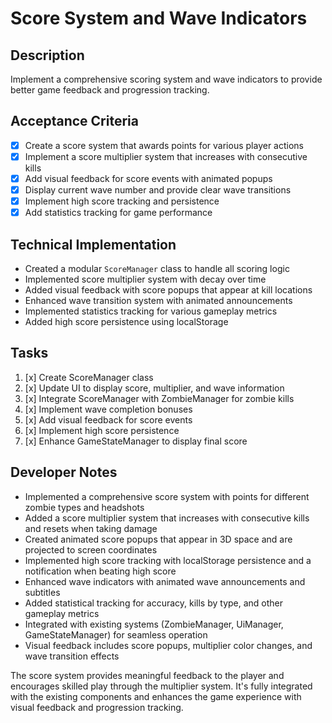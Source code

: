 # Score System and Wave Indicators

## Description
Implement a comprehensive scoring system and wave indicators to provide better game feedback and progression tracking.

## Acceptance Criteria
- [x] Create a score system that awards points for various player actions
- [x] Implement a score multiplier system that increases with consecutive kills
- [x] Add visual feedback for score events with animated popups
- [x] Display current wave number and provide clear wave transitions
- [x] Implement high score tracking and persistence
- [x] Add statistics tracking for game performance

## Technical Implementation
- Created a modular `ScoreManager` class to handle all scoring logic
- Implemented score multiplier system with decay over time
- Added visual feedback with score popups that appear at kill locations
- Enhanced wave transition system with animated announcements
- Implemented statistics tracking for various gameplay metrics
- Added high score persistence using localStorage

## Tasks
1. [x] Create ScoreManager class
2. [x] Update UI to display score, multiplier, and wave information
3. [x] Integrate ScoreManager with ZombieManager for zombie kills
4. [x] Implement wave completion bonuses
5. [x] Add visual feedback for score events
6. [x] Implement high score persistence
7. [x] Enhance GameStateManager to display final score

## Developer Notes
- Implemented a comprehensive score system with points for different zombie types and headshots
- Added a score multiplier system that increases with consecutive kills and resets when taking damage
- Created animated score popups that appear in 3D space and are projected to screen coordinates
- Implemented high score tracking with localStorage persistence and a notification when beating high score
- Enhanced wave indicators with animated wave announcements and subtitles
- Added statistical tracking for accuracy, kills by type, and other gameplay metrics
- Integrated with existing systems (ZombieManager, UiManager, GameStateManager) for seamless operation
- Visual feedback includes score popups, multiplier color changes, and wave transition effects

The score system provides meaningful feedback to the player and encourages skilled play through the multiplier system. It's fully integrated with the existing components and enhances the game experience with visual feedback and progression tracking. 